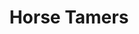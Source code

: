 ---
layout: illustration
title: Horse Tamers
type: art, figure-drawing
description: Pastel drawing of horse tamer statue in Prospect Park.
alt: Pastel drawing of sculptures in Prospect Park.
medium: Nupastel on grey paper
large-image: horse-tamers-7-21-13-large.jpg
small-image: horse-tamers-7-21-13-small.jpg
size: 1200x948
---
